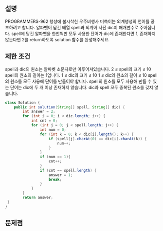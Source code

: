 
## 설명 
PROGRAMMERS-962 행성에 불시착한 우주비행사 머쓱이는 외계행성의 언어를 공부하려고 합니다. 알파벳이 담긴 배열 spell과 외계어 사전 dic이 매개변수로 주어집니다. 
spell에 담긴 알파벳을 한번씩만 모두 사용한 단어가 dic에 존재한다면 1, 존재하지 않는다면 2를 return하도록 solution 함수를 완성해주세요.

## 제한 조건
spell과 dic의 원소는 알파벳 소문자로만 이루어져있습니다.
2 ≤ spell의 크기 ≤ 10
spell의 원소의 길이는 1입니다.
1 ≤ dic의 크기 ≤ 10
1 ≤ dic의 원소의 길이 ≤ 10
spell의 원소를 모두 사용해 단어를 만들어야 합니다.
spell의 원소를 모두 사용해 만들 수 있는 단어는 dic에 두 개 이상 존재하지 않습니다.
dic과 spell 모두 중복된 원소를 갖지 않습니다.

``` java
class Solution {
    public int solution(String[] spell, String[] dic) {
        int answer = 2;
        for (int i = 0; i < dic.length; i++) {
            int cnt = 0;
            for (int j = 0; j < spell.length; j++) {
                int num = 0;
                for (int k = 0; k < dic[i].length(); k++) {
                    if (spell[j].charAt(0) == dic[i].charAt(k)) {
                        num++;
                    }
                }
                if (num == 1){
                    cnt++;
                }
                if (cnt == spell.length) {
                    answer = 1;
                    break;
                }
            }
        }
        return answer;
 }
}
```
## 문제점